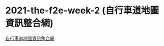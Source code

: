 # 2021-the-f2e-week-2 (自行車道地圖資訊整合網)

[自行車道地圖資訊整合網](https://yiminprogram.github.io/2021-the-f2e-week-1/)
